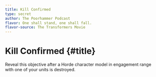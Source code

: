 ```yaml
---
title: Kill Confirmed
type: secret
author: The Poorhammer Podcast
flavor: One shall stand, one shall fall.
flavor-source: The Transformers Movie
---
```


# Kill Confirmed {#title}

Reveal this objective after a Horde character model in engagement range with one of your units is destroyed.
